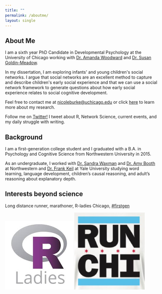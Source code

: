 ```yaml
---
title: ""
permalink: /aboutme/
layout: single
---
```

## About Me

I am a sixth year PhD Candidate in Developmental Psychology at the University of Chicago working with [Dr. Amanda Woodward](http://woodwardlab.uchicago.edu/) and [Dr. Susan Goldin-Meadow](https://voices.uchicago.edu/goldinmeadowlab/). 

In my dissertation, I am exploring infants' and young children's social networks. I argue that social networks are an excellent method to capture and describe children's early social experience and that we can use a social network framework to generate questions about how early social experience relates to social cognitive development. 

Feel free to contact me at [nicoleburke@uchicago.edu](mailto:nicoleburke@uchicago.edu) or click [here](https://nicoleburke.github.io/research/) to learn more about my research. 


Follow me on [Twitter!](https://twitter.com/nicoleburke0) I tweet about R, Network Science, current events, and my daily struggle with writing. 


## Background 

I am a first-generation college student and I graduated with a B.A. in Psychology and Cognitive Science from Northwestern University in 2015. 

As an undergraduate, I worked with [Dr. Sandra Waxman](https://childdevelopment.northwestern.edu/) and [Dr. Amy Booth](https://my.vanderbilt.edu/littlelearnerslab/) at Northwestern and [Dr. Frank Keil](https://cogdevlab.yale.edu/) at Yale University studying word learning, language development, children’s causal reasoning, and adult’s reasoning about explanatory depth.

## Interests beyond science 

Long distance runner, marathoner, R-ladies Chicago, [#firstgen](https://twitter.com/search?q=%23firstgen&src=hashtag_click)


![rladies](rladies.jpg) ![run](runchi.png)
